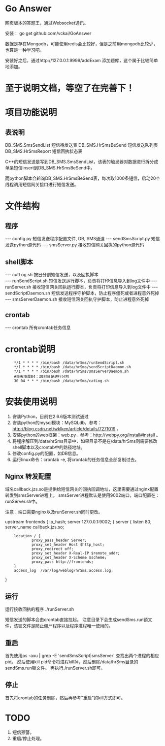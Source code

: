 Go Answer
====================

网页版本的答题王，通过Websocket通讯。

安装：
go get github.com/vckai/GoAnswer

数据是存在Mongodb，可能使用redis会比较好，但是之前用mongodb比较少，也算是一种学习吧。

安装好之后，通过http://127.0.0.1:9999/addExam 添加题库，这个属于比较简单地添加。



至于说明文档，等空了在完善下！
====================


项目功能说明
=========================================================================================================

表说明
---------------------------------------------------------------------------------------------------------
DB_SMS.SmsSendList  短信待发送表
DB_SMS.HrSmsBeSend  短信发送队列表
DB_SMS.HrSmsReport  短信回执状态表

C++的短信发送是写到DB_SMS.SmsSendList，该表的触发器对数据进行拆分成单条短信insert到DB_SMS.HrSmsBeSend中。

而python脚本会轮询DB_SMS.HrSmsBeSend表，每次取1000条短信，启动20个线程调用短信网关接口进行短信发送。



文件结构
=========================================================================================================

程序
---------------------------------------------------------------------------------------------------------
--- config.py		短信发送程序配置文件, DB, SMS通道
--- sendSmsScript.py    短信发送python源代码
--- smsServer.py	接收短信网关回执的python源代码

shell脚本
---------------------------------------------------------------------------------------------------------
--- cutLog.sh		按日分割短信发送，以及回执脚本    
--- runSendScript.sh    短信发送运行脚本，负责将打印信息导入到log文件中
--- runServer.sh	接收短信网关回执运行脚本，负责将打印信息导入到log文件中
--- sendScriptDaemon.sh 短信发送程序守护脚本，防止程序僵死或者进程意外死掉
--- smsServerDaemon.sh  接收短信网关回执守护脚本，防止进程意外死掉

crontab
---------------------------------------------------------------------------------------------------------
--- crontab		所有crontab任务信息



crontab说明
=========================================================================================================
		*/1 * * * * /bin/bash /data/hrSms/runSendScript.sh
		*/1 * * * * /bin/bash /data/hrSms/sendScriptDaemon.sh
		*/1 * * * * /bin/bash /data/hrSms/smsServerDaemon.sh
		#每天凌晨04：30对日记进行分割
		30 04 * * * /bin/bash /data/hrSms/catLog.sh



安装使用说明
=========================================================================================================
1. 安装Python，目前在2.6.6版本测试通过
2. 安装python的mysql模块：MySQLdb，参考：http://blog.csdn.net/wklken/article/details/7271019 。
3. 安装python的web框架：web.py，参考：http://webpy.org/install#install 。
4. 将程序解压到/data/hrSms目录中，如果目录不是在/data/hrSms则需要修改shell脚本以及crontab中的路径地址。
5. 修改config.py的配置，如DB信息。
6. 运行linux命令：crontab -e, 将crontab的任务信息全部复制过去。 

Nginx 转发配置
---------------------------------------------------------------------------------------------------------
域名callback.jzs.so是提供给短信网关的回执回调地址，这里需要通过nginx配置转发到smsServer进程上。
smsServer进程默认是使用9002端口，端口配置在：runServer.sh中。

注意：端口需要nginx以及runServer.sh同时更改。

upstream frontends {
        ip_hash;
        server 127.0.0.1:9002;
}
server {
        listen       80;
        server_name  callback.jzs.so;

        location / {
                proxy_pass_header Server;
                proxy_set_header Host $http_host;
                proxy_redirect off;
                proxy_set_header X-Real-IP $remote_addr;
                proxy_set_header X-Scheme $scheme;
                proxy_pass http://frontends;
        }
        access_log  /var/log/weblog/hrSms.access.log;
}


运行
---------------------------------------------------------------------------------------------------------
运行接收回执的程序
./runServer.sh

短信发送的脚本会由crontab直接拉起。
注意目录下会生成sendSms.run锁文件，该锁文件是防止僵尸程序以及程序进程唯一使用的。

重启
---------------------------------------------------------------------------------------------------------
首先使用ps -axu | grep -E 'sendSmsScript|smsServer' 查找出两个进程的相应pid。
然后使用kill pid命令将进程kill掉，然后删除/data/hrSms目录的sendSms.run锁文件。
再执行./runServer.sh即可。

停止
---------------------------------------------------------------------------------------------------------
首先将crontab的任务删除，然后再参考"重启"的kill方式即可。



TODO
=========================================================================================================
1. 短信预警。
2. 重启/停止处理。
